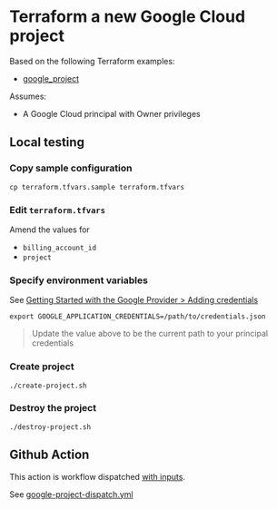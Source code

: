 # Terraform a new Google Cloud project

Based on the following Terraform examples:

* [google_project](https://registry.terraform.io/providers/hashicorp/google/latest/docs/resources/google_project)

Assumes:

* A Google Cloud principal with Owner privileges


## Local testing

### Copy sample configuration

```
cp terraform.tfvars.sample terraform.tfvars
```

### Edit `terraform.tfvars`

Amend the values for

* `billing_account_id`
* `project`


### Specify environment variables

See [Getting Started with the Google Provider > Adding credentials](https://registry.terraform.io/providers/hashicorp/google/latest/docs/guides/getting_started#adding-credentials)

```
export GOOGLE_APPLICATION_CREDENTIALS=/path/to/credentials.json
```
> Update the value above to be the current path to your principal credentials


### Create project

```
./create-project.sh
```

### Destroy the project

```
./destroy-project.sh
```


## Github Action

This action is workflow dispatched [with inputs](https://docs.github.com/en/actions/using-workflows/workflow-syntax-for-github-actions#onworkflow_dispatchinputs).

See [google-project-dispatch.yml](../../../.github/workflows/google-project-dispatch.yml)
